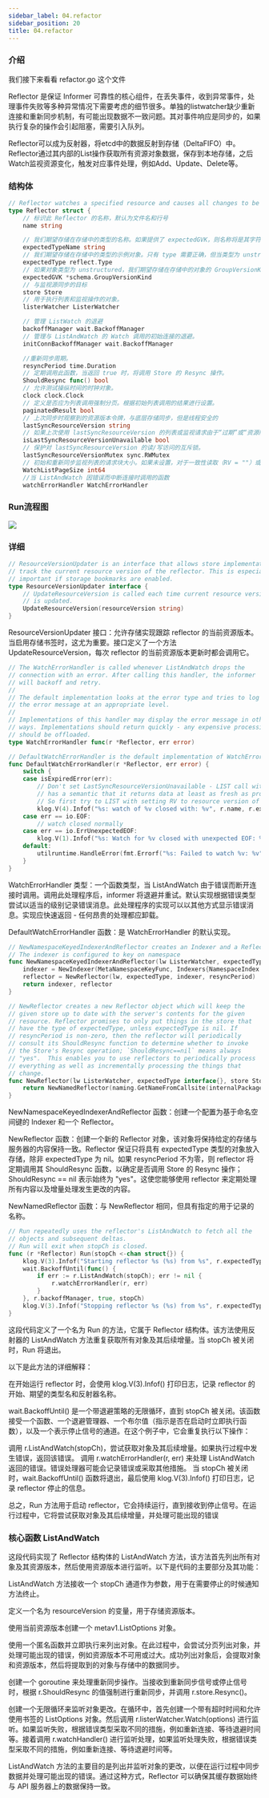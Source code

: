 ```yaml
---
sidebar_label: 04.refactor
sidebar_position: 20
title: 04.refactor
---
```


### 介绍
我们接下来看看 refactor.go 这个文件

Reflector 是保证 Informer 可靠性的核心组件，在丢失事件，收到异常事件，处理事件失败等多种异常情况下需要考虑的细节很多。单独的listwatcher缺少重新连接和重新同步机制，有可能出现数据不一致问题。其对事件响应是同步的，如果执行复杂的操作会引起阻塞，需要引入队列。

Reflector可以成为反射器，将etcd中的数据反射到存储（DeltaFIFO）中。Reflector通过其内部的List操作获取所有资源对象数据，保存到本地存储，之后Watch监视资源变化，触发对应事件处理，例如Add、Update、Delete等。

### 结构体
```go
// Reflector watches a specified resource and causes all changes to be reflected in the given store.
type Reflector struct {
	// 标识此 Reflector 的名称，默认为文件名和行号
	name string

	// 我们期望存储在存储中的类型的名称。如果提供了 expectedGVK，则名称将是其字符串化形式，否则为 expectedType 的字符串化形式。仅用于显示，不应用于解析或比较
	expectedTypeName string
	// 我们期望存储在存储中的类型的示例对象。只有 type 需要正确，但当类型为 unstructured.Unstructured 时，对象的 "apiVersion" 和 "kind" 也必须正确。
	expectedType reflect.Type
	// 如果对象类型为 unstructured，我们期望存储在存储中的对象的 GroupVersionKind
	expectedGVK *schema.GroupVersionKind
	// 与监视源同步的目标
	store Store
	// 用于执行列表和监视操作的对象。
	listerWatcher ListerWatcher

	// 管理 ListWatch 的退避
	backoffManager wait.BackoffManager
	// 管理与 ListAndWatch 的 Watch 调用的初始连接的退避。
	initConnBackoffManager wait.BackoffManager

	//重新同步周期。
	resyncPeriod time.Duration
	// 定期调用此函数，当返回 true 时，将调用 Store 的 Resync 操作。
	ShouldResync func() bool
	// 允许测试操纵时间的时钟对象。
	clock clock.Clock
	// 定义是否应为列表调用强制分页。根据初始列表调用的结果进行设置。
	paginatedResult bool
	// 上次同步时观察到的资源版本令牌，与底层存储同步，但是线程安全的
	lastSyncResourceVersion string
	// 如果上次使用 lastSyncResourceVersion 的列表或监视请求由于“过期”或“资源版本过大”错误而失败，则为 true
	isLastSyncResourceVersionUnavailable bool
	// 保护对 lastSyncResourceVersion 的读/写访问的互斥锁。
	lastSyncResourceVersionMutex sync.RWMutex
	// 初始和重新同步监视列表的请求块大小。如果未设置，对于一致性读取（RV = ""）或选择任意旧数据的读取（RV = "0"），它将默认为 pager.PageSize，对于其他情况（RV != "" && RV != "0"），它将关闭分页以允许从监视缓存中提供服务。
	WatchListPageSize int64
	//当 ListAndWatch 因错误而中断连接时调用的函数
	watchErrorHandler WatchErrorHandler

```

### Run流程图

![](https://raw.githubusercontent.com/mouuii/picture/master/20230504164812.png)

### 详细

```go
// ResourceVersionUpdater is an interface that allows store implementation to
// track the current resource version of the reflector. This is especially
// important if storage bookmarks are enabled.
type ResourceVersionUpdater interface {
	// UpdateResourceVersion is called each time current resource version of the reflector
	// is updated.
	UpdateResourceVersion(resourceVersion string)
}
```

ResourceVersionUpdater 接口：允许存储实现跟踪 reflector 的当前资源版本。当启用存储书签时，这尤为重要。接口定义了一个方法 UpdateResourceVersion，每次 reflector 的当前资源版本更新时都会调用它。


```go
// The WatchErrorHandler is called whenever ListAndWatch drops the
// connection with an error. After calling this handler, the informer
// will backoff and retry.
//
// The default implementation looks at the error type and tries to log
// the error message at an appropriate level.
//
// Implementations of this handler may display the error message in other
// ways. Implementations should return quickly - any expensive processing
// should be offloaded.
type WatchErrorHandler func(r *Reflector, err error)

// DefaultWatchErrorHandler is the default implementation of WatchErrorHandler
func DefaultWatchErrorHandler(r *Reflector, err error) {
	switch {
	case isExpiredError(err):
		// Don't set LastSyncResourceVersionUnavailable - LIST call with ResourceVersion=RV already
		// has a semantic that it returns data at least as fresh as provided RV.
		// So first try to LIST with setting RV to resource version of last observed object.
		klog.V(4).Infof("%s: watch of %v closed with: %v", r.name, r.expectedTypeName, err)
	case err == io.EOF:
		// watch closed normally
	case err == io.ErrUnexpectedEOF:
		klog.V(1).Infof("%s: Watch for %v closed with unexpected EOF: %v", r.name, r.expectedTypeName, err)
	default:
		utilruntime.HandleError(fmt.Errorf("%s: Failed to watch %v: %v", r.name, r.expectedTypeName, err))
	}
}
```

WatchErrorHandler 类型：一个函数类型，当 ListAndWatch 由于错误而断开连接时调用。调用此处理程序后，informer 将退避并重试。默认实现根据错误类型尝试以适当的级别记录错误消息。此处理程序的实现可以以其他方式显示错误消息。实现应快速返回 - 任何昂贵的处理都应卸载。

DefaultWatchErrorHandler 函数：是 WatchErrorHandler 的默认实现。

```go
// NewNamespaceKeyedIndexerAndReflector creates an Indexer and a Reflector
// The indexer is configured to key on namespace
func NewNamespaceKeyedIndexerAndReflector(lw ListerWatcher, expectedType interface{}, resyncPeriod time.Duration) (indexer Indexer, reflector *Reflector) {
	indexer = NewIndexer(MetaNamespaceKeyFunc, Indexers{NamespaceIndex: MetaNamespaceIndexFunc})
	reflector = NewReflector(lw, expectedType, indexer, resyncPeriod)
	return indexer, reflector
}

// NewReflector creates a new Reflector object which will keep the
// given store up to date with the server's contents for the given
// resource. Reflector promises to only put things in the store that
// have the type of expectedType, unless expectedType is nil. If
// resyncPeriod is non-zero, then the reflector will periodically
// consult its ShouldResync function to determine whether to invoke
// the Store's Resync operation; `ShouldResync==nil` means always
// "yes".  This enables you to use reflectors to periodically process
// everything as well as incrementally processing the things that
// change.
func NewReflector(lw ListerWatcher, expectedType interface{}, store Store, resyncPeriod time.Duration) *Reflector {
	return NewNamedReflector(naming.GetNameFromCallsite(internalPackages...), lw, expectedType, store, resyncPeriod)
}
```

NewNamespaceKeyedIndexerAndReflector 函数：创建一个配置为基于命名空间键的 Indexer 和一个 Reflector。

NewReflector 函数：创建一个新的 Reflector 对象，该对象将保持给定的存储与服务器的内容保持一致。Reflector 保证只将具有 expectedType 类型的对象放入存储，除非 expectedType 为 nil。如果 resyncPeriod 不为零，则 reflector 将定期调用其 ShouldResync 函数，以确定是否调用 Store 的 Resync 操作；ShouldResync == nil 表示始终为 "yes"。这使您能够使用 reflector 来定期处理所有内容以及增量处理发生更改的内容。

NewNamedReflector 函数：与 NewReflector 相同，但具有指定的用于记录的名称。

```go
// Run repeatedly uses the reflector's ListAndWatch to fetch all the
// objects and subsequent deltas.
// Run will exit when stopCh is closed.
func (r *Reflector) Run(stopCh <-chan struct{}) {
	klog.V(3).Infof("Starting reflector %s (%s) from %s", r.expectedTypeName, r.resyncPeriod, r.name)
	wait.BackoffUntil(func() {
		if err := r.ListAndWatch(stopCh); err != nil {
			r.watchErrorHandler(r, err)
		}
	}, r.backoffManager, true, stopCh)
	klog.V(3).Infof("Stopping reflector %s (%s) from %s", r.expectedTypeName, r.resyncPeriod, r.name)
}
```

这段代码定义了一个名为 Run 的方法，它属于 Reflector 结构体。该方法使用反射器的 ListAndWatch 方法重复获取所有对象及其后续增量。当 stopCh 被关闭时，Run 将退出。

以下是此方法的详细解释：

在开始运行 reflector 时，会使用 klog.V(3).Infof() 打印日志，记录 reflector 的开始、期望的类型名和反射器名称。

wait.BackoffUntil() 是一个带退避策略的无限循环，直到 stopCh 被关闭。该函数接受一个函数、一个退避管理器、一个布尔值（指示是否在启动时立即执行函数），以及一个表示停止信号的通道。在这个例子中，它会重复执行以下操作：

调用 r.ListAndWatch(stopCh)，尝试获取对象及其后续增量。如果执行过程中发生错误，返回该错误。
调用 r.watchErrorHandler(r, err) 来处理 ListAndWatch 返回的错误。错误处理器可能会记录错误或采取其他措施。
当 stopCh 被关闭时，wait.BackoffUntil() 函数将退出，最后使用 klog.V(3).Infof() 打印日志，记录 reflector 停止的信息。

总之，Run 方法用于启动 reflector，它会持续运行，直到接收到停止信号。在运行过程中，它将尝试获取对象及其后续增量，并处理可能出现的错误


### 核心函数 ListAndWatch

这段代码实现了 Reflector 结构体的 ListAndWatch 方法，该方法首先列出所有对象及其资源版本，然后使用资源版本进行监听。以下是代码的主要部分及其功能：

ListAndWatch 方法接收一个 stopCh 通道作为参数，用于在需要停止的时候通知方法终止。

定义一个名为 resourceVersion 的变量，用于存储资源版本。

使用当前资源版本创建一个 metav1.ListOptions 对象。

使用一个匿名函数并立即执行来列出对象。在此过程中，会尝试分页列出对象，并处理可能出现的错误，例如资源版本不可用或过大。成功列出对象后，会提取对象和资源版本，然后将提取到的对象与存储中的数据同步。

创建一个 goroutine 来处理重新同步操作。当接收到重新同步信号或停止信号时，根据 r.ShouldResync 的值强制进行重新同步，并调用 r.store.Resync()。

创建一个无限循环来监听对象更改。在循环中，首先创建一个带有超时时间和允许使用书签的 ListOptions 对象。然后调用 r.listerWatcher.Watch(options) 进行监听。如果监听失败，根据错误类型采取不同的措施，例如重新连接、等待退避时间等。接着调用 r.watchHandler() 进行监听处理，如果监听处理失败，根据错误类型采取不同的措施，例如重新连接、等待退避时间等。

ListAndWatch 方法的主要目的是列出并监听对象的更改，以便在运行过程中同步数据并处理可能出现的错误。通过这种方式，Reflector 可以确保其缓存数据始终与 API 服务器上的数据保持一致。
